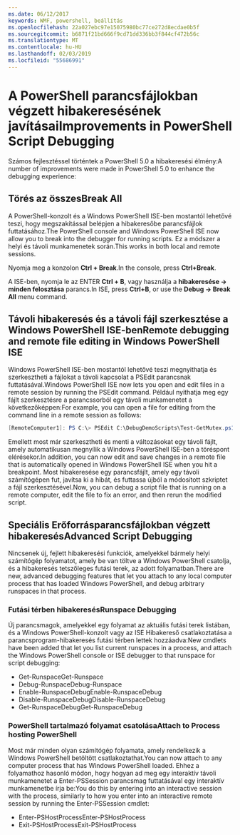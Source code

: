 ```yaml
---
ms.date: 06/12/2017
keywords: WMF, powershell, beállítás
ms.openlocfilehash: 22a027ebc97e15075980bc77ce272d8ecdae0b5f
ms.sourcegitcommit: b6871f21bd666f9cd71dd336bb3f844cf472b56c
ms.translationtype: MT
ms.contentlocale: hu-HU
ms.lasthandoff: 02/03/2019
ms.locfileid: "55686991"
---
```

# <a name="improvements-in-powershell-script-debugging"></a><span data-ttu-id="74a07-102">A PowerShell parancsfájlokban végzett hibakeresésének javításai</span><span class="sxs-lookup"><span data-stu-id="74a07-102">Improvements in PowerShell Script Debugging</span></span>

<span data-ttu-id="74a07-103">Számos fejlesztéssel történtek a PowerShell 5.0 a hibakeresési élmény:</span><span class="sxs-lookup"><span data-stu-id="74a07-103">A number of improvements were made in PowerShell 5.0 to enhance the debugging experience:</span></span>

## <a name="break-all"></a><span data-ttu-id="74a07-104">Törés az összes</span><span class="sxs-lookup"><span data-stu-id="74a07-104">Break All</span></span>

<span data-ttu-id="74a07-105">A PowerShell-konzolt és a Windows PowerShell ISE-ben mostantól lehetővé teszi, hogy megszakítással belépjen a hibakeresőbe parancsfájlok futtatásához.</span><span class="sxs-lookup"><span data-stu-id="74a07-105">The PowerShell console and Windows PowerShell ISE now allow you to break into the debugger for running scripts.</span></span> <span data-ttu-id="74a07-106">Ez a módszer a helyi és távoli munkamenetek során.</span><span class="sxs-lookup"><span data-stu-id="74a07-106">This works in both local and remote sessions.</span></span>

<span data-ttu-id="74a07-107">Nyomja meg a konzolon **Ctrl + Break**.</span><span class="sxs-lookup"><span data-stu-id="74a07-107">In the console, press **Ctrl+Break**.</span></span>

<span data-ttu-id="74a07-108">A ISE-ben, nyomja le az ENTER **Ctrl + B**, vagy használja a **hibakeresése -> minden felosztása** parancs.</span><span class="sxs-lookup"><span data-stu-id="74a07-108">In ISE, press **Ctrl+B**, or use the **Debug -> Break All** menu command.</span></span>

## <a name="remote-debugging-and-remote-file-editing-in-windows-powershell-ise"></a><span data-ttu-id="74a07-109">Távoli hibakeresés és a távoli fájl szerkesztése a Windows PowerShell ISE-ben</span><span class="sxs-lookup"><span data-stu-id="74a07-109">Remote debugging and remote file editing in Windows PowerShell ISE</span></span>

<span data-ttu-id="74a07-110">Windows PowerShell ISE-ben mostantól lehetővé teszi megnyithatja és szerkesztheti a fájlokat a távoli kapcsolat a PSEdit parancsnak futtatásával.</span><span class="sxs-lookup"><span data-stu-id="74a07-110">Windows PowerShell ISE now lets you open and edit files in a remote session by running the PSEdit command.</span></span>
<span data-ttu-id="74a07-111">Például nyithatja meg egy fájlt szerkesztésre a parancssorból egy távoli munkamenetet a következőképpen:</span><span class="sxs-lookup"><span data-stu-id="74a07-111">For example, you can open a file for editing from the command line in a remote session as follows:</span></span>

```powershell
[RemoteComputer1]: PS C:\> PSEdit C:\DebugDemoScripts\Test-GetMutex.ps1
```

<span data-ttu-id="74a07-112">Emellett most már szerkesztheti és menti a változásokat egy távoli fájlt, amely automatikusan megnyílik a Windows PowerShell ISE-ben a töréspont elérésekor.</span><span class="sxs-lookup"><span data-stu-id="74a07-112">In addition, you can now edit and save changes in a remote file that is automatically opened in Windows PowerShell ISE when you hit a breakpoint.</span></span>
<span data-ttu-id="74a07-113">Most hibakeresése egy parancsfájlt, amely egy távoli számítógépen fut, javítsa ki a hibát, és futtassa újból a módosított szkriptet a fájl szerkesztésével.</span><span class="sxs-lookup"><span data-stu-id="74a07-113">Now, you can debug a script file that is running on a remote computer, edit the file to fix an error, and then rerun the modified script.</span></span>

## <a name="advanced-script-debugging"></a><span data-ttu-id="74a07-114">Speciális Erőforrásparancsfájlokban végzett hibakeresés</span><span class="sxs-lookup"><span data-stu-id="74a07-114">Advanced Script Debugging</span></span>

<span data-ttu-id="74a07-115">Nincsenek új, fejlett hibakeresési funkciók, amelyekkel bármely helyi számítógép folyamatot, amely be van töltve a Windows PowerShell csatolja, és a hibakeresés tetszőleges futási terek, az adott folyamatban.</span><span class="sxs-lookup"><span data-stu-id="74a07-115">There are new, advanced debugging features that let you attach to any local computer process that has loaded Windows PowerShell, and debug arbitrary runspaces in that process.</span></span>

### <a name="runspace-debugging"></a><span data-ttu-id="74a07-116">Futási térben hibakeresés</span><span class="sxs-lookup"><span data-stu-id="74a07-116">Runspace Debugging</span></span>

<span data-ttu-id="74a07-117">Új parancsmagok, amelyekkel egy folyamat az aktuális futási terek listában, és a Windows PowerShell-konzolt vagy az ISE Hibakereső csatlakoztatása a parancsprogram-hibakeresés futási térben lettek hozzáadva:</span><span class="sxs-lookup"><span data-stu-id="74a07-117">New cmdlets have been added that let you list current runspaces in a process, and attach the Windows PowerShell console or ISE debugger to that runspace for script debugging:</span></span>

-   <span data-ttu-id="74a07-118">Get-Runspace</span><span class="sxs-lookup"><span data-stu-id="74a07-118">Get-Runspace</span></span>
-   <span data-ttu-id="74a07-119">Debug-Runspace</span><span class="sxs-lookup"><span data-stu-id="74a07-119">Debug-Runspace</span></span>
-   <span data-ttu-id="74a07-120">Enable-RunspaceDebug</span><span class="sxs-lookup"><span data-stu-id="74a07-120">Enable-RunspaceDebug</span></span>
-   <span data-ttu-id="74a07-121">Disable-RunspaceDebug</span><span class="sxs-lookup"><span data-stu-id="74a07-121">Disable-RunspaceDebug</span></span>
-   <span data-ttu-id="74a07-122">Get-RunspaceDebug</span><span class="sxs-lookup"><span data-stu-id="74a07-122">Get-RunspaceDebug</span></span>

### <a name="attach-to-process-hosting-powershell"></a><span data-ttu-id="74a07-123">PowerShell tartalmazó folyamat csatolása</span><span class="sxs-lookup"><span data-stu-id="74a07-123">Attach to Process hosting PowerShell</span></span>

<span data-ttu-id="74a07-124">Most már minden olyan számítógép folyamata, amely rendelkezik a Windows PowerShell betöltött csatlakoztathat.</span><span class="sxs-lookup"><span data-stu-id="74a07-124">You can now attach to any computer process that has Windows PowerShell loaded.</span></span> <span data-ttu-id="74a07-125">Ehhez a folyamathoz hasonló módon, hogy hogyan ad meg egy interaktív távoli munkamenetet a Enter-PSSession parancsmag futtatásával egy interaktív munkamenetbe írja be:</span><span class="sxs-lookup"><span data-stu-id="74a07-125">You do this by entering into an interactive session with the process, similarly to how you enter into an interactive remote session by running the Enter-PSSession cmdlet:</span></span>

-   <span data-ttu-id="74a07-126">Enter-PSHostProcess</span><span class="sxs-lookup"><span data-stu-id="74a07-126">Enter-PSHostProcess</span></span>
-   <span data-ttu-id="74a07-127">Exit-PSHostProcess</span><span class="sxs-lookup"><span data-stu-id="74a07-127">Exit-PSHostProcess</span></span>
